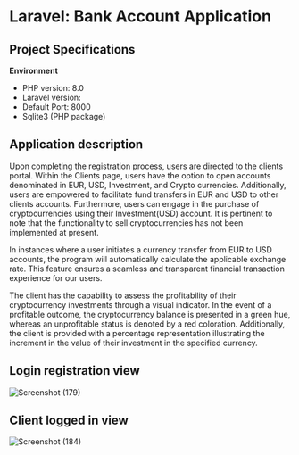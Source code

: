 # Laravel: Bank Account Application

## Project Specifications

**Environment**
- PHP version: 8.0
- Laravel version:
- Default Port: 8000
- Sqlite3 (PHP package)

## Application description


Upon completing the registration process, users are directed to the clients portal. Within the Clients page, users have the option to open accounts denominated in EUR, USD, Investment, and Crypto currencies. Additionally, users are empowered to facilitate fund transfers in EUR and USD to other clients accounts. Furthermore, users can engage in the purchase of cryptocurrencies using their Investment(USD) account. It is pertinent to note that the functionality to sell cryptocurrencies has not been implemented at present.

In instances where a user initiates a currency transfer from EUR to USD accounts, the program will automatically calculate the applicable exchange rate. This feature ensures a seamless and transparent financial transaction experience for our users.


The client has the capability to assess the profitability of their cryptocurrency investments through a visual indicator. In the event of a profitable outcome, the cryptocurrency balance is presented in a green hue, whereas an unprofitable status is denoted by a red coloration. Additionally, the client is provided with a percentage representation illustrating the increment in the value of their investment in the specified currency.

## Login registration view
![Screenshot (179)](https://github.com/arturs-ansons/BankAccount/assets/65274330/7b1d02b0-7fca-4b4c-a8b8-8ec06bd202c3)
</br>
## Client logged in view
![Screenshot (184)](https://github.com/arturs-ansons/BankAccount/assets/65274330/ad19163a-9c8c-4e8e-a77f-68a82827b1e3)


